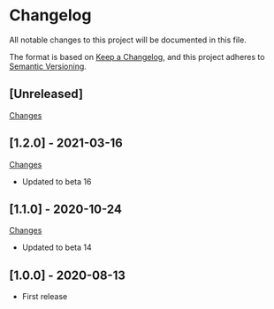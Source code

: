 # Changelog

All notable changes to this project will be documented in this file.

The format is based on [Keep a Changelog](https://keepachangelog.com/en/1.0.0/),
and this project adheres to [Semantic Versioning](https://semver.org/spec/v2.0.0.html).

## [Unreleased]

[Changes](https://github.com/Nearata/flarum-ext-remove-pane/compare/v1.0.0...main)

## [1.2.0] - 2021-03-16

[Changes](https://github.com/Nearata/flarum-ext-remove-pane/compare/v1.1.0...v1.2.0)

- Updated to beta 16

## [1.1.0] - 2020-10-24

[Changes](https://github.com/Nearata/flarum-ext-remove-pane/compare/v1.0.0...v1.1.0)

- Updated to beta 14

## [1.0.0] - 2020-08-13

- First release
